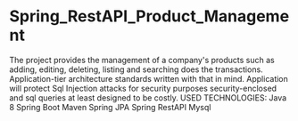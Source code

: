 # Spring_RestAPI_Product_Management
The project provides the management of a company's products such as adding, editing, deleting, listing and searching does the transactions.
Application-tier architecture standards written with that in mind. 
Application will protect Sql Injection attacks for security purposes security-enclosed and sql queries at least designed to be costly. 
USED TECHNOLOGIES: Java 8 Spring Boot Maven Spring JPA Spring RestAPI Mysql
